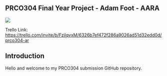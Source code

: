 ## PRCO304 Final Year Project - Adam Foot - AARA

![](https://github.com/Adam-Foot/PRCO304/workflows/Android%20CI/badge.svg)

Trello Link: https://trello.com/invite/b/FzjlqvxM/6326b7ef472f286a9026ad51d32edd0d/prco304-ar

## Introduction
Hello and welcome to my PRCO304 submission GitHub repository.
